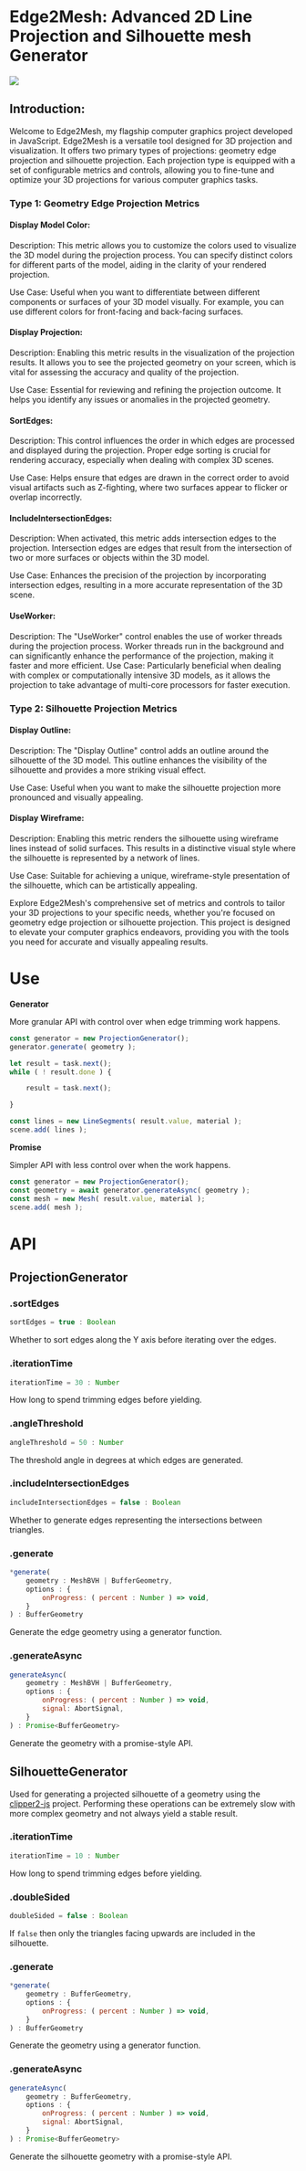 # Edge2Mesh: Advanced 2D Line Projection and Silhouette mesh Generator

![](./docs/banner.png)

## Introduction:

Welcome to Edge2Mesh, my flagship computer graphics project developed in JavaScript. Edge2Mesh is a versatile tool designed for 3D projection and visualization. It offers two primary types of projections: geometry edge projection and silhouette projection. Each projection type is equipped with a set of configurable metrics and controls, allowing you to fine-tune and optimize your 3D projections for various computer graphics tasks.

### Type 1: Geometry Edge Projection Metrics

#### Display Model Color:

Description: This metric allows you to customize the colors used to visualize the 3D model during the projection process. You can specify distinct colors for different parts of the model, aiding in the clarity of your rendered projection.

Use Case: Useful when you want to differentiate between different components or surfaces of your 3D model visually. For example, you can use different colors for front-facing and back-facing surfaces.

#### Display Projection:

Description: Enabling this metric results in the visualization of the projection results. It allows you to see the projected geometry on your screen, which is vital for assessing the accuracy and quality of the projection.

Use Case: Essential for reviewing and refining the projection outcome. It helps you identify any issues or anomalies in the projected geometry.

#### SortEdges:

Description: This control influences the order in which edges are processed and displayed during the projection. Proper edge sorting is crucial for rendering accuracy, especially when dealing with complex 3D scenes.

Use Case: Helps ensure that edges are drawn in the correct order to avoid visual artifacts such as Z-fighting, where two surfaces appear to flicker or overlap incorrectly.

#### IncludeIntersectionEdges:

Description: When activated, this metric adds intersection edges to the projection. Intersection edges are edges that result from the intersection of two or more surfaces or objects within the 3D model.

Use Case: Enhances the precision of the projection by incorporating intersection edges, resulting in a more accurate representation of the 3D scene.

#### UseWorker:

Description: The "UseWorker" control enables the use of worker threads during the projection process. Worker threads run in the background and can significantly enhance the performance of the projection, making it faster and more efficient.
Use Case: Particularly beneficial when dealing with complex or computationally intensive 3D models, as it allows the projection to take advantage of multi-core processors for faster execution.

### Type 2: Silhouette Projection Metrics

#### Display Outline:

Description: The "Display Outline" control adds an outline around the silhouette of the 3D model. This outline enhances the visibility of the silhouette and provides a more striking visual effect.

Use Case: Useful when you want to make the silhouette projection more pronounced and visually appealing.

#### Display Wireframe:

Description: Enabling this metric renders the silhouette using wireframe lines instead of solid surfaces. This results in a distinctive visual style where the silhouette is represented by a network of lines.

Use Case: Suitable for achieving a unique, wireframe-style presentation of the silhouette, which can be artistically appealing.

Explore Edge2Mesh's comprehensive set of metrics and controls to tailor your 3D projections to your specific needs, whether you're focused on geometry edge projection or silhouette projection. This project is designed to elevate your computer graphics endeavors, providing you with the tools you need for accurate and visually appealing results.

# Use

**Generator**

More granular API with control over when edge trimming work happens.

```js
const generator = new ProjectionGenerator();
generator.generate( geometry );

let result = task.next();
while ( ! result.done ) {

	result = task.next();

}

const lines = new LineSegments( result.value, material );
scene.add( lines );
```

**Promise**

Simpler API with less control over when the work happens.

```js
const generator = new ProjectionGenerator();
const geometry = await generator.generateAsync( geometry );
const mesh = new Mesh( result.value, material );
scene.add( mesh );
```


# API

## ProjectionGenerator

### .sortEdges

```js
sortEdges = true : Boolean
```

Whether to sort edges along the Y axis before iterating over the edges.

### .iterationTime

```js
iterationTime = 30 : Number
```

How long to spend trimming edges before yielding.

### .angleThreshold

```js
angleThreshold = 50 : Number
```

The threshold angle in degrees at which edges are generated.

### .includeIntersectionEdges

```js
includeIntersectionEdges = false : Boolean
```

Whether to generate edges representing the intersections between triangles.

### .generate

```js
*generate(
	geometry : MeshBVH | BufferGeometry,
	options : {
		onProgress: ( percent : Number ) => void,
	}
) : BufferGeometry
```

Generate the edge geometry using a generator function.

### .generateAsync

```js
generateAsync(
	geometry : MeshBVH | BufferGeometry,
	options : {
		onProgress: ( percent : Number ) => void,
		signal: AbortSignal,
	}
) : Promise<BufferGeometry>
```

Generate the geometry with a promise-style API.

## SilhouetteGenerator

Used for generating a projected silhouette of a geometry using the [clipper2-js](https://www.npmjs.com/package/clipper2-js) project. Performing these operations can be extremely slow with more complex geometry and not always yield a stable result.

### .iterationTime

```js
iterationTime = 10 : Number
```

How long to spend trimming edges before yielding.

### .doubleSided

```js
doubleSided = false : Boolean
```

If `false` then only the triangles facing upwards are included in the silhouette.

### .generate

```js
*generate(
	geometry : BufferGeometry,
	options : {
		onProgress: ( percent : Number ) => void,
	}
) : BufferGeometry
```

Generate the geometry using a generator function.

### .generateAsync

```js
generateAsync(
	geometry : BufferGeometry,
	options : {
		onProgress: ( percent : Number ) => void,
		signal: AbortSignal,
	}
) : Promise<BufferGeometry>
```

Generate the silhouette geometry with a promise-style API.

